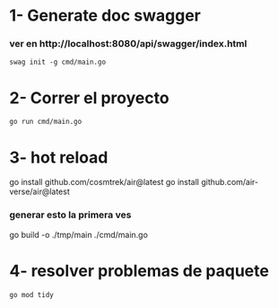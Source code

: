 # 1- Generate doc swagger

### ver en http://localhost:8080/api/swagger/index.html

```
swag init -g cmd/main.go
```

# 2- Correr el proyecto

```
go run cmd/main.go
```

# 3- hot reload

go install github.com/cosmtrek/air@latest
go install github.com/air-verse/air@latest

### generar esto la primera ves

go build -o ./tmp/main ./cmd/main.go

# 4- resolver problemas de paquete

```
go mod tidy
```
